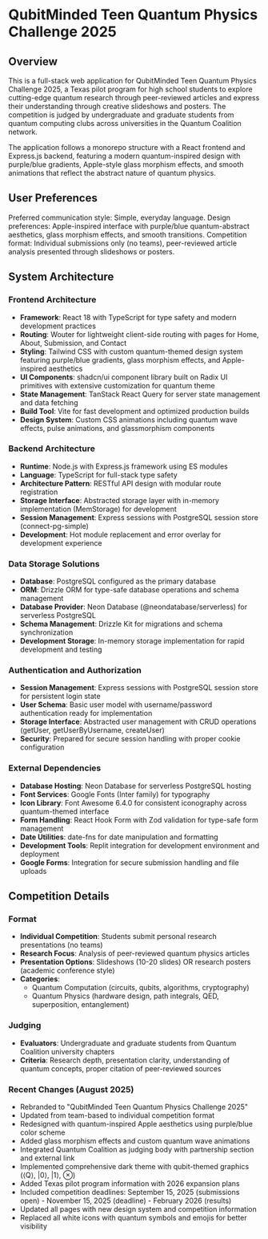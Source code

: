 # QubitMinded Teen Quantum Physics Challenge 2025

## Overview

This is a full-stack web application for QubitMinded Teen Quantum Physics Challenge 2025, a Texas pilot program for high school students to explore cutting-edge quantum research through peer-reviewed articles and express their understanding through creative slideshows and posters. The competition is judged by undergraduate and graduate students from quantum computing clubs across universities in the Quantum Coalition network.

The application follows a monorepo structure with a React frontend and Express.js backend, featuring a modern quantum-inspired design with purple/blue gradients, Apple-style glass morphism effects, and smooth animations that reflect the abstract nature of quantum physics.

## User Preferences

Preferred communication style: Simple, everyday language.
Design preferences: Apple-inspired interface with purple/blue quantum-abstract aesthetics, glass morphism effects, and smooth transitions.
Competition format: Individual submissions only (no teams), peer-reviewed article analysis presented through slideshows or posters.

## System Architecture

### Frontend Architecture
- **Framework**: React 18 with TypeScript for type safety and modern development practices
- **Routing**: Wouter for lightweight client-side routing with pages for Home, About, Submission, and Contact
- **Styling**: Tailwind CSS with custom quantum-themed design system featuring purple/blue gradients, glass morphism effects, and Apple-inspired aesthetics
- **UI Components**: shadcn/ui component library built on Radix UI primitives with extensive customization for quantum theme
- **State Management**: TanStack React Query for server state management and data fetching
- **Build Tool**: Vite for fast development and optimized production builds
- **Design System**: Custom CSS animations including quantum wave effects, pulse animations, and glassmorphism components

### Backend Architecture
- **Runtime**: Node.js with Express.js framework using ES modules
- **Language**: TypeScript for full-stack type safety
- **Architecture Pattern**: RESTful API design with modular route registration
- **Storage Interface**: Abstracted storage layer with in-memory implementation (MemStorage) for development
- **Session Management**: Express sessions with PostgreSQL session store (connect-pg-simple)
- **Development**: Hot module replacement and error overlay for development experience

### Data Storage Solutions
- **Database**: PostgreSQL configured as the primary database
- **ORM**: Drizzle ORM for type-safe database operations and schema management
- **Database Provider**: Neon Database (@neondatabase/serverless) for serverless PostgreSQL
- **Schema Management**: Drizzle Kit for migrations and schema synchronization
- **Development Storage**: In-memory storage implementation for rapid development and testing

### Authentication and Authorization
- **Session Management**: Express sessions with PostgreSQL session store for persistent login state
- **User Schema**: Basic user model with username/password authentication ready for implementation
- **Storage Interface**: Abstracted user management with CRUD operations (getUser, getUserByUsername, createUser)
- **Security**: Prepared for secure session handling with proper cookie configuration

### External Dependencies
- **Database Hosting**: Neon Database for serverless PostgreSQL hosting
- **Font Services**: Google Fonts (Inter family) for typography
- **Icon Library**: Font Awesome 6.4.0 for consistent iconography across quantum-themed interface
- **Form Handling**: React Hook Form with Zod validation for type-safe form management
- **Date Utilities**: date-fns for date manipulation and formatting
- **Development Tools**: Replit integration for development environment and deployment
- **Google Forms**: Integration for secure submission handling and file uploads

## Competition Details

### Format
- **Individual Competition**: Students submit personal research presentations (no teams)
- **Research Focus**: Analysis of peer-reviewed quantum physics articles
- **Presentation Options**: Slideshows (10-20 slides) OR research posters (academic conference style)
- **Categories**: 
  - Quantum Computation (circuits, qubits, algorithms, cryptography)
  - Quantum Physics (hardware design, path integrals, QED, superposition, entanglement)

### Judging
- **Evaluators**: Undergraduate and graduate students from Quantum Coalition university chapters
- **Criteria**: Research depth, presentation clarity, understanding of quantum concepts, proper citation of peer-reviewed sources

### Recent Changes (August 2025)
- Rebranded to "QubitMinded Teen Quantum Physics Challenge 2025"
- Updated from team-based to individual competition format
- Redesigned with quantum-inspired Apple aesthetics using purple/blue color scheme
- Added glass morphism effects and custom quantum wave animations
- Integrated Quantum Coalition as judging body with partnership section and external link
- Implemented comprehensive dark theme with qubit-themed graphics (⟨Q⟩, |0⟩, |1⟩, ⊗)
- Added Texas pilot program information with 2026 expansion plans
- Included competition deadlines: September 15, 2025 (submissions open) - November 15, 2025 (deadline) - February 2026 (results)
- Updated all pages with new design system and competition information
- Replaced all white icons with quantum symbols and emojis for better visibility